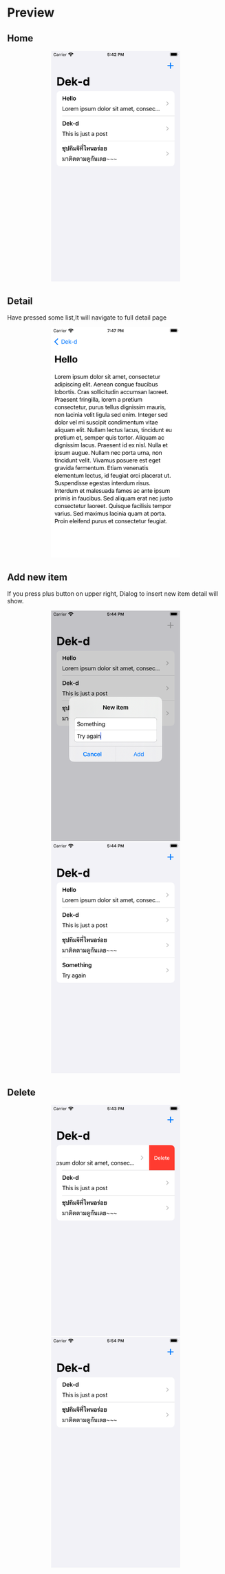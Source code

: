 # Preview

## Home
<div align="center">
  <img src="example/Home.png" width="300">
</div>

## Detail
Have pressed some list,It will navigate to full detail page
<div align="center">
  <img src="example/Detail.png" width="300">
</div>

## Add new item
If you press plus button on upper right, Dialog to insert new item detail will show.
<div align="center">
  <img src="example/Add.png" width="300">
  <img src="example/After_Add.png" width="300">
</div>

## Delete
<div align="center">
  <img src="example/Delete.png" width="300">
  <img src="example/After_Delete.png" width="300">
</div>
